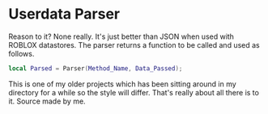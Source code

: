 # Userdata Parser

Reason to it? None really. It's just better than JSON when used with ROBLOX datastores.
The parser returns a function to be called and used as follows.

```Lua
local Parsed = Parser(Method_Name, Data_Passed);
```

This is one of my older projects which has been sitting around in my directory for a while so the style will differ.
That's really about all there is to it. Source made by me.
